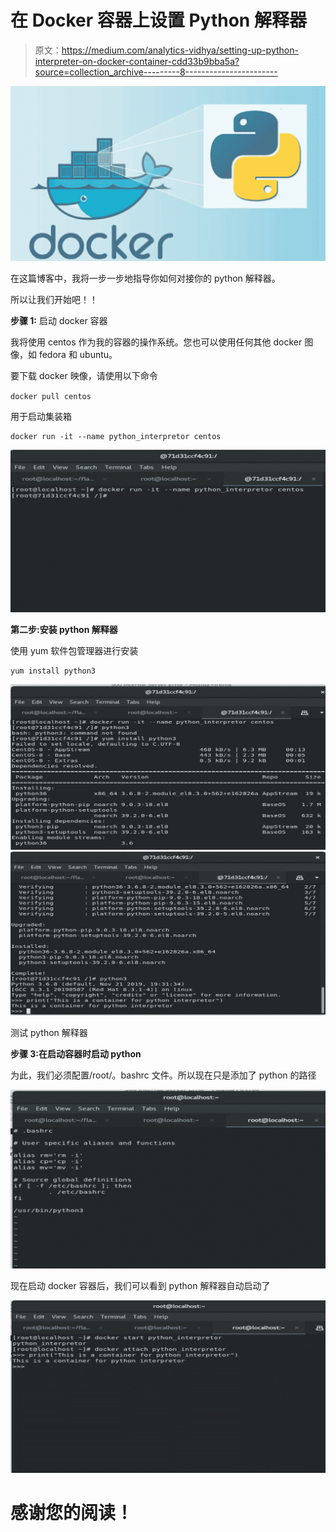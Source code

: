 # 在 Docker 容器上设置 Python 解释器

> 原文：<https://medium.com/analytics-vidhya/setting-up-python-interpreter-on-docker-container-cdd33b9bba5a?source=collection_archive---------8----------------------->

![](img/c460efd01780bfb0f1c9fb7cfd7f43bf.png)

在这篇博客中，我将一步一步地指导你如何对接你的 python 解释器。

所以让我们开始吧！！

**步骤 1:** 启动 docker 容器

我将使用 centos 作为我的容器的操作系统。您也可以使用任何其他 docker 图像，如 fedora 和 ubuntu。

要下载 docker 映像，请使用以下命令

`docker pull centos`

用于启动集装箱

```
docker run -it --name python_interpretor centos
```

![](img/567b2bd8972526df299f29ca28732a07.png)

**第二步:安装 python 解释器**

使用 yum 软件包管理器进行安装

```
yum install python3
```

![](img/8c9c4f5f0dc2484082c1fc6f7fed0766.png)![](img/fe3289b4157d2dcc91d1d44076e8776f.png)

测试 python 解释器

**步骤 3:在启动容器时启动 python**

为此，我们必须配置/root/。bashrc 文件。所以现在只是添加了 python 的路径

![](img/9fbac4519053d8890aa3cbc35a76a208.png)

现在启动 docker 容器后，我们可以看到 python 解释器自动启动了

![](img/312452210e7339c262cbeaa6ed47f33e.png)

# 感谢您的阅读！